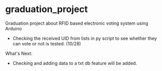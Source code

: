 # graduation_project
Graduation project about RFID based electronic voting system using Arduino

- Checking the received UID from lists in py script to see whether they can vote or not is tested. (10/28)

What's Next:
* Checking and adding data to a txt db feature will be added.
